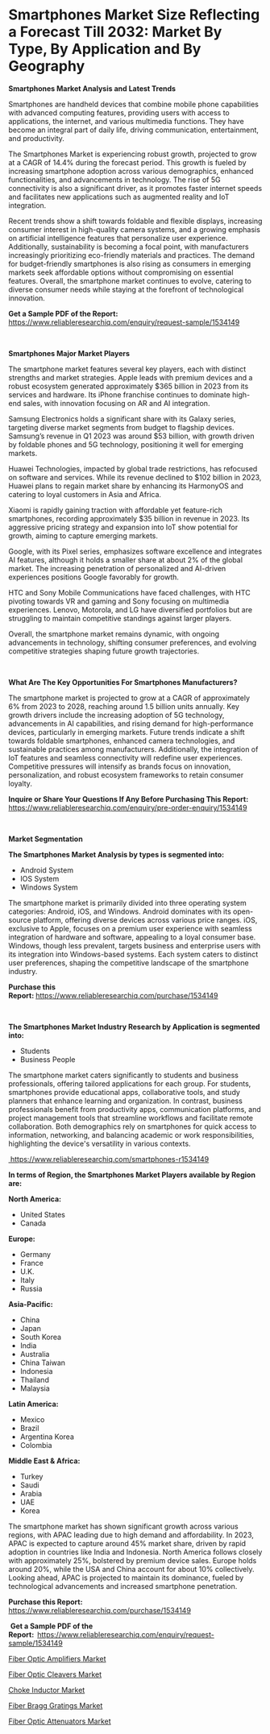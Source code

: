 <p><h1>Smartphones Market Size Reflecting a Forecast Till 2032: Market By Type, By Application and By Geography</h1></p><p><strong>Smartphones Market Analysis and Latest Trends</strong></p>
<p><p>Smartphones are handheld devices that combine mobile phone capabilities with advanced computing features, providing users with access to applications, the internet, and various multimedia functions. They have become an integral part of daily life, driving communication, entertainment, and productivity. </p><p>The Smartphones Market is experiencing robust growth, projected to grow at a CAGR of 14.4% during the forecast period. This growth is fueled by increasing smartphone adoption across various demographics, enhanced functionalities, and advancements in technology. The rise of 5G connectivity is also a significant driver, as it promotes faster internet speeds and facilitates new applications such as augmented reality and IoT integration.</p><p>Recent trends show a shift towards foldable and flexible displays, increasing consumer interest in high-quality camera systems, and a growing emphasis on artificial intelligence features that personalize user experience. Additionally, sustainability is becoming a focal point, with manufacturers increasingly prioritizing eco-friendly materials and practices. The demand for budget-friendly smartphones is also rising as consumers in emerging markets seek affordable options without compromising on essential features. Overall, the smartphone market continues to evolve, catering to diverse consumer needs while staying at the forefront of technological innovation.</p></p>
<p><strong>Get a Sample PDF of the Report:&nbsp;</strong> <a href="https://www.reliableresearchiq.com/enquiry/request-sample/1534149?utm_campaign=1140&utm_medium=2&utm_source=Github&utm_content=ia&utm_term=10022025&utm_id=smartphones">https://www.reliableresearchiq.com/enquiry/request-sample/1534149</a></p>
<p>&nbsp;</p>
<p><strong>Smartphones Major Market Players</strong></p>
<p><p>The smartphone market features several key players, each with distinct strengths and market strategies. Apple leads with premium devices and a robust ecosystem generated approximately $365 billion in 2023 from its services and hardware. Its iPhone franchise continues to dominate high-end sales, with innovation focusing on AR and AI integration.</p><p>Samsung Electronics holds a significant share with its Galaxy series, targeting diverse market segments from budget to flagship devices. Samsung’s revenue in Q1 2023 was around $53 billion, with growth driven by foldable phones and 5G technology, positioning it well for emerging markets.</p><p>Huawei Technologies, impacted by global trade restrictions, has refocused on software and services. While its revenue declined to $102 billion in 2023, Huawei plans to regain market share by enhancing its HarmonyOS and catering to loyal customers in Asia and Africa.</p><p>Xiaomi is rapidly gaining traction with affordable yet feature-rich smartphones, recording approximately $35 billion in revenue in 2023. Its aggressive pricing strategy and expansion into IoT show potential for growth, aiming to capture emerging markets.</p><p>Google, with its Pixel series, emphasizes software excellence and integrates AI features, although it holds a smaller share at about 2% of the global market. The increasing penetration of personalized and AI-driven experiences positions Google favorably for growth.</p><p>HTC and Sony Mobile Communications have faced challenges, with HTC pivoting towards VR and gaming and Sony focusing on multimedia experiences. Lenovo, Motorola, and LG have diversified portfolios but are struggling to maintain competitive standings against larger players.</p><p>Overall, the smartphone market remains dynamic, with ongoing advancements in technology, shifting consumer preferences, and evolving competitive strategies shaping future growth trajectories.</p></p>
<p>&nbsp;</p>
<p><strong>What Are The Key Opportunities For Smartphones Manufacturers?</strong></p>
<p><p>The smartphone market is projected to grow at a CAGR of approximately 6% from 2023 to 2028, reaching around 1.5 billion units annually. Key growth drivers include the increasing adoption of 5G technology, advancements in AI capabilities, and rising demand for high-performance devices, particularly in emerging markets. Future trends indicate a shift towards foldable smartphones, enhanced camera technologies, and sustainable practices among manufacturers. Additionally, the integration of IoT features and seamless connectivity will redefine user experiences. Competitive pressures will intensify as brands focus on innovation, personalization, and robust ecosystem frameworks to retain consumer loyalty.</p></p>
<p><strong>Inquire or Share Your Questions If Any Before Purchasing This Report:</strong> <a href="https://www.reliableresearchiq.com/enquiry/pre-order-enquiry/1534149?utm_campaign=1140&utm_medium=2&utm_source=Github&utm_content=ia&utm_term=10022025&utm_id=smartphones">https://www.reliableresearchiq.com/enquiry/pre-order-enquiry/1534149</a></p>
<p>&nbsp;</p>
<p><strong>Market Segmentation</strong></p>
<p><strong>The Smartphones Market Analysis by types is segmented into:</strong></p>
<p><ul><li>Android System</li><li>IOS System</li><li>Windows System</li></ul></p>
<p><p>The smartphone market is primarily divided into three operating system categories: Android, iOS, and Windows. Android dominates with its open-source platform, offering diverse devices across various price ranges. iOS, exclusive to Apple, focuses on a premium user experience with seamless integration of hardware and software, appealing to a loyal consumer base. Windows, though less prevalent, targets business and enterprise users with its integration into Windows-based systems. Each system caters to distinct user preferences, shaping the competitive landscape of the smartphone industry.</p></p>
<p><strong>Purchase this Report:&nbsp;</strong><a href="https://www.reliableresearchiq.com/purchase/1534149?utm_campaign=1140&utm_medium=2&utm_source=Github&utm_content=ia&utm_term=10022025&utm_id=smartphones">https://www.reliableresearchiq.com/purchase/1534149</a></p>
<p>&nbsp;</p>
<p><strong>The Smartphones Market Industry Research by Application is segmented into:</strong></p>
<p><ul><li>Students</li><li>Business People</li></ul></p>
<p><p>The smartphone market caters significantly to students and business professionals, offering tailored applications for each group. For students, smartphones provide educational apps, collaborative tools, and study planners that enhance learning and organization. In contrast, business professionals benefit from productivity apps, communication platforms, and project management tools that streamline workflows and facilitate remote collaboration. Both demographics rely on smartphones for quick access to information, networking, and balancing academic or work responsibilities, highlighting the device's versatility in various contexts.</p></p>
<p><a href="https://www.reliableresearchiq.com/smartphones-r1534149?utm_campaign=1140&utm_medium=2&utm_source=Github&utm_content=ia&utm_term=10022025&utm_id=smartphones">&nbsp;https://www.reliableresearchiq.com/smartphones-r1534149</a></p>
<p><strong>In terms of Region, the Smartphones Market Players available by Region are:</strong></p>
<p>
    <p> <strong> North America: </strong>
        <ul>
            <li>United States</li>
            <li>Canada</li>
        </ul>
        </p> 
    <p> <strong> Europe: </strong>
        <ul>
            <li>Germany</li>
            <li>France</li>
            <li>U.K.</li>
            <li>Italy</li>
            <li>Russia</li>
        </ul>
        </p> 
    <p> <strong> Asia-Pacific: </strong>
        <ul>
            <li>China</li>
            <li>Japan</li>
            <li>South Korea</li>
            <li>India</li>
            <li>Australia</li>
            <li>China Taiwan</li>
            <li>Indonesia</li>
            <li>Thailand</li>
            <li>Malaysia</li>
        </ul>
        </p> 
    <p> <strong> Latin America: </strong>
        <ul>
            <li>Mexico</li>
            <li>Brazil</li>
            <li>Argentina Korea</li>
            <li>Colombia</li>
        </ul>
        </p> 
    <p> <strong> Middle East & Africa: </strong>
        <ul>
            <li>Turkey</li>
            <li>Saudi</li>
            <li>Arabia</li>
            <li>UAE</li>
            <li>Korea</li>
        </ul>
    </p>
    </p>
<p><p>The smartphone market has shown significant growth across various regions, with APAC leading due to high demand and affordability. In 2023, APAC is expected to capture around 45% market share, driven by rapid adoption in countries like India and Indonesia. North America follows closely with approximately 25%, bolstered by premium device sales. Europe holds around 20%, while the USA and China account for about 10% collectively. Looking ahead, APAC is projected to maintain its dominance, fueled by technological advancements and increased smartphone penetration.</p></p>
<p><strong>Purchase this Report: </strong><a href="https://www.reliableresearchiq.com/purchase/1534149?utm_campaign=1140&utm_medium=2&utm_source=Github&utm_content=ia&utm_term=10022025&utm_id=smartphones">https://www.reliableresearchiq.com/purchase/1534149</a></p>
<p>&nbsp;<strong>Get a Sample PDF of the Report:&nbsp;&nbsp;</strong><a href="https://www.reliableresearchiq.com/enquiry/request-sample/1534149?utm_campaign=1140&utm_medium=2&utm_source=Github&utm_content=ia&utm_term=10022025&utm_id=smartphones">https://www.reliableresearchiq.com/enquiry/request-sample/1534149</a></p>
<p><strong></strong></p>
<p><p><a href="https://github.com/vassihucz/Market-Research-Report-List-1/blob/main/fiber-optic-amplifiers-market.md?utm_campaign=1140&utm_medium=2&utm_source=Github&utm_content=ia&utm_term=10022025&utm_id=smartphones">Fiber Optic Amplifiers Market</a></p><p><a href="https://github.com/hirvemohssi19/Market-Research-Report-List-1/blob/main/fiber-optic-cleavers-market.md?utm_campaign=1140&utm_medium=2&utm_source=Github&utm_content=ia&utm_term=10022025&utm_id=smartphones">Fiber Optic Cleavers Market</a></p><p><a href="https://github.com/dibesnayee/Market-Research-Report-List-1/blob/main/choke-inductor-market.md?utm_campaign=1140&utm_medium=2&utm_source=Github&utm_content=ia&utm_term=10022025&utm_id=smartphones">Choke Inductor Market</a></p><p><a href="https://github.com/krulicfidura/Market-Research-Report-List-1/blob/main/fiber-bragg-gratings-market.md?utm_campaign=1140&utm_medium=2&utm_source=Github&utm_content=ia&utm_term=10022025&utm_id=smartphones">Fiber Bragg Gratings Market</a></p><p><a href="https://github.com/denbelnmer50/Market-Research-Report-List-1/blob/main/fiber-optic-attenuators-market.md?utm_campaign=1140&utm_medium=2&utm_source=Github&utm_content=ia&utm_term=10022025&utm_id=smartphones">Fiber Optic Attenuators Market</a></p></p>